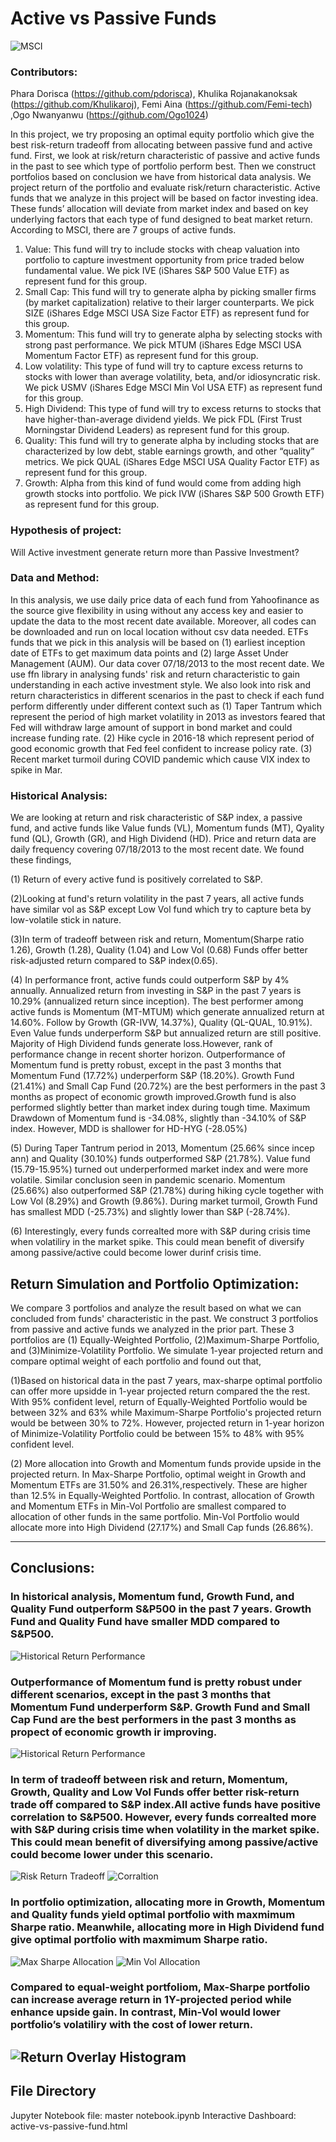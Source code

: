 # Active vs Passive Funds

![MSCI](factor-investing.PNG)
### Contributors: 
Phara Dorisca (https://github.com/pdorisca), Khulika Rojanakanoksak (https://github.com/Khulikaroj), Femi Aina (https://github.com/Femi-tech) ,Ogo Nwanyanwu (https://github.com/Ogo1024)

In this project, we try proposing an optimal equity portfolio which give the best risk-return tradeoff from allocating between passive fund and active fund. First, we look at risk/return characteristic of passive and active funds in the past to see which type of portfolio perform best. Then we construct portfolios based on conclusion we have from historical data analysis. We project return of the portfolio and evaluate risk/return characteristic. 
Active funds that we analyze in this project will be based on factor investing idea. These funds’ allocation will deviate from market index and based on key underlying factors that each type of fund designed to beat market return. According to MSCI, there are 7 groups of active funds.  
1.	Value: This fund will try to include stocks with cheap valuation into portfolio to capture investment opportunity from price traded below fundamental value. We pick IVE (iShares S&P 500 Value ETF) as represent fund for this group.
2.	Small Cap:  This fund will try to generate alpha by picking smaller firms (by market capitalization) relative to their larger counterparts. We pick SIZE (iShares Edge MSCI USA Size Factor ETF) as represent fund for this group.
3.	Momentum: This fund will try to generate alpha by selecting stocks with strong past performance. We pick MTUM (iShares Edge MSCI USA Momentum Factor ETF) as represent fund for this group.
4.	Low volatility: This type of fund will try to capture excess returns to stocks with lower than average volatility, beta, and/or idiosyncratic risk. We pick USMV (iShares Edge MSCI Min Vol USA ETF) as represent fund for this group.
5.	High Dividend: This type of fund will try to excess returns to stocks that have higher-than-average dividend yields. We pick FDL (First Trust Morningstar Dividend Leaders) as represent fund for this group.
6.	Quality: This fund will try to generate alpha by including stocks that are characterized by low debt, stable earnings growth, and other “quality” metrics. We pick QUAL (iShares Edge MSCI USA Quality Factor ETF) as represent fund for this group.
7.	Growth: Alpha from this kind of fund would come from adding high growth stocks into portfolio. We pick IVW (iShares S&P 500 Growth ETF) as represent fund for this group.

### Hypothesis of project: 
Will Active investment generate return more than Passive Investment?

### Data and Method:
In this analysis, we use daily price data of each fund from Yahoofinance as the source give flexibility in using without any access key and easier to update the data to the most recent date available. Moreover, all codes can be downloaded and run on local location without csv data needed.  ETFs funds that we pick in this analysis will be based on (1) earliest inception date of ETFs to get maximum data points and (2) large Asset Under Management (AUM). Our data cover  07/18/2013 to the most recent date. We use ffn library in analysing funds' risk and return characteristic to gain understanding in each active investment style. We also look into risk and return characteristics in different scenarios in the past to check if each fund perform differently under different context such as (1) Taper Tantrum which represent the period of high market volatility in 2013  as investors feared that Fed will withdraw large amount of support in bond market and could increase funding rate. (2) Hike cycle in 2016-18  which represent period of good economic growth that Fed feel confident to increase policy rate. (3) Recent market turmoil during COVID pandemic which cause VIX index to spike in Mar. 

### Historical Analysis:

We are looking at return and risk characteristic of S&P index, a passive fund, and active funds like Value funds (VL), Momentum funds (MT), Qyality fund (QL), Growth (GR), and High Dividend (HD). Price and return data are daily frequency covering 07/18/2013 to the most recent date. We found these findings,

(1) Return of every active fund is positively correlated to S&P.  

(2)Looking at fund's return volatility in the past 7 years, all active funds have similar vol as S&P except Low Vol fund which try to capture beta by low-volatile stick in nature. 

(3)In term of tradeoff between risk and return, Momentum(Sharpe ratio 1.26), Growth (1.28), Quality (1.04) and Low Vol (0.68) Funds offer better risk-adjusted return compared to S&P index(0.65). 

(4) In performance front, active funds could outperform S&P by 4% annually. Annualized return from investing in S&P in the past 7 years is 10.29% (annualized return since inception). The best performer among active funds is Momentum (MT-MTUM) which generate annualized return at 14.60%. Follow by Growth (GR-IVW, 14.37%), Quality (QL-QUAL, 10.91%). Even Value funds underperform S&P but annualized return are still positive. Majority of High Dividend funds generate loss.However, rank of performance change in recent shorter horizon. Outperformance of Momentum fund is pretty robust, except in the past 3 months that Momentum Fund (17.72%) underperform S&P (18.20%). Growth Fund (21.41%) and Small Cap Fund (20.72%) are the best performers in the past 3 months as propect of economic growth improved.Growth fund is also performed slightly better than market index during tough time. Maximum Drawdown of Momentum fund is -34.08%, slightly than -34.10% of S&P index. However, MDD is shallower for HD-HYG (-28.05%)

(5) During Taper Tantrum period in 2013, Momentum (25.66% since incep ann) and Quality (30.10%) funds outperformed S&P (21.78%). Value fund (15.79-15.95%) turned out underperformed market index and were more volatile. Similar conclusion seen in pandemic scenario. Momentum (25.66%) also outperformed S&P (21.78%) during hiking cycle together with Low Vol (8.29%) and Growth (9.86%). During market turmoil, Growth Fund has smallest MDD (-25.73%) and slightly lower than S&P (-28.74%).  

(6) Interestingly, every funds correalted more with S&P during crisis time when volatiliry in the market spike. This could mean benefit of diversify among passive/active could become lower durinf crisis time.

## Return Simulation and Portfolio Optimization:
We compare 3 portfolios and analyze the result based on what we can concluded from funds' characteristic in the past. We construct 3 portfolios from passive and active funds we analyzed in the prior part. These 3 portfolios are  (1) Equally-Weighted Portfolio, (2)Maximum-Sharpe Portfolio, and (3)Minimize-Volatility Portfolio. We simulate 1-year projected return and compare optimal weight of each portfolio and found out that, 

(1)Based on historical data in the past 7 years, max-sharpe optimal portfolio can offer more upsidde in 1-year projected return compared the the rest. With 95% confident level, return of Equally-Weighted Portfolio would be between 32% and 63% while Maximum-Sharpe Portfolio's projected return would be between 30% to 72%. However, projected return in 1-year horizon of Minimize-Volatility Portfolio could be between 15% to 48% with 95% confident level.

(2) More allocation into Growth and Momentum funds provide upside in the projected return. In Max-Sharpe Portfolio, optimal weight in Growth and Momentum ETFs are 31.50% and 26.31%,respectively. These are higher than 12.5% in Equally-Weighted Portfolio. In contrast, allocation of Growth and Momentum ETFs in Min-Vol Portfolio are smallest compared to allocation of other funds in the same portfolio. Min-Vol Portfolio would allocate more into High Dividend (27.17%) and Small Cap funds (26.86%).


---
## Conclusions:

### In historical analysis, Momentum fund, Growth Fund, and Quality Fund outperform S&P500 in the past 7 years. Growth Fund and Quality Fund have smaller MDD compared to S&P500.
![Historical Return Performance](conclusion1.PNG)

### Outperformance of Momentum fund is pretty robust under different scenarios, except in the past 3 months that Momentum Fund underperform S&P. Growth Fund and Small Cap Fund are the best performers in the past 3 months as propect of economic growth ir improving.
![Historical Return Performance](conclusion2.PNG)

### In term of tradeoff between risk and return, Momentum, Growth, Quality and Low Vol Funds offer better risk-return trade off compared to S&P index.All active funds have positive correlation to S&P500. However, every funds correalted more with S&P during crisis time when volatility in the market spike. This could mean benefit of diversifying among passive/active could become lower under this scenario.
![Risk Return Tradeoff](conclusion3.PNG)
![Corraltion](conclusion4.PNG)

### In portfolio optimization, allocating more in Growth, Momentum and Quality funds yield optimal portfolio with maxmimum Sharpe ratio. Meanwhile, allocating more in High Dividend fund give optimal portfolio with maxmimum Sharpe ratio.
![Max Sharpe Allocation](max-sharpe-allocation.PNG)
![Min Vol Allocation](min-vol-allocation.PNG)

### Compared to equal-weight portfoliom, Max-Sharpe portfolio can increase average return in 1Y-projected period while enhance upside gain. In contrast, Min-Vol would lower portfolio’s volatiliry with the cost of lower return.
![Return Overlay Histogram](conclusion5.PNG)
---
## File Directory

Jupyter Notebook file: master notebook.ipynb
Interactive Dashboard: active-vs-passive-fund.html